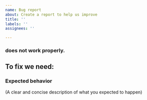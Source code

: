 ```yaml
---
name: Bug report
about: Create a report to help us improve
title: ''
labels: ''
assignees: ''

---
```


### <subject> does not work properly.
To fix we need:
- 

### Expected behavior
(A clear and concise description of what you expected to happen)
